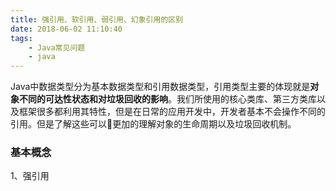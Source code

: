 ```yaml
---
title: 强引用、软引用、弱引用、幻象引用的区别
date: 2018-06-02 11:10:40
tags:
    - Java常见问题
    - java
---
```

Java中数据类型分为基本数据类型和引用数据类型，引用类型主要的体现就是<b>对象不同的可达性状态和对垃圾回收的影响</b>。我们所使用的核心类库、第三方类库以及框架很多都利用其特性，但是在日常的应用开发中，开发者基本不会操作不同的引用。但是了解这些可以更加的理解对象的生命周期以及垃圾回收机制。
<!-- more -->
### 基本概念
1、强引用